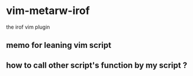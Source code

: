 vim-metarw-irof
===============

the irof vim plugin

memo for leaning vim script
------------------------------

## how to call other script's function by my script ?


